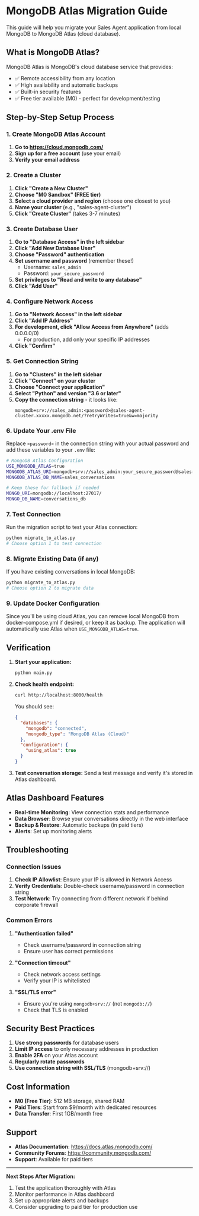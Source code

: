 # MongoDB Atlas Migration Guide

This guide will help you migrate your Sales Agent application from local MongoDB to MongoDB Atlas (cloud database).

## What is MongoDB Atlas?

MongoDB Atlas is MongoDB's cloud database service that provides:
- ✅ Remote accessibility from any location
- ✅ High availability and automatic backups
- ✅ Built-in security features
- ✅ Free tier available (M0) - perfect for development/testing

## Step-by-Step Setup Process

### 1. Create MongoDB Atlas Account

1. **Go to https://cloud.mongodb.com/**
2. **Sign up for a free account** (use your email)
3. **Verify your email address**

### 2. Create a Cluster

1. **Click "Create a New Cluster"**
2. **Choose "M0 Sandbox" (FREE tier)**
3. **Select a cloud provider and region** (choose one closest to you)
4. **Name your cluster** (e.g., "sales-agent-cluster")
5. **Click "Create Cluster"** (takes 3-7 minutes)

### 3. Create Database User

1. **Go to "Database Access" in the left sidebar**
2. **Click "Add New Database User"**
3. **Choose "Password" authentication**
4. **Set username and password** (remember these!)
   - Username: `sales_admin`
   - Password: `your_secure_password`
5. **Set privileges to "Read and write to any database"**
6. **Click "Add User"**

### 4. Configure Network Access

1. **Go to "Network Access" in the left sidebar**
2. **Click "Add IP Address"**
3. **For development, click "Allow Access from Anywhere"** (adds 0.0.0.0/0)
   - For production, add only your specific IP addresses
4. **Click "Confirm"**

### 5. Get Connection String

1. **Go to "Clusters" in the left sidebar**
2. **Click "Connect" on your cluster**
3. **Choose "Connect your application"**
4. **Select "Python" and version "3.6 or later"**
5. **Copy the connection string** - it looks like:
   ```
   mongodb+srv://sales_admin:<password>@sales-agent-cluster.xxxxx.mongodb.net/?retryWrites=true&w=majority
   ```

### 6. Update Your .env File

Replace `<password>` in the connection string with your actual password and add these variables to your `.env` file:

```bash
# MongoDB Atlas Configuration
USE_MONGODB_ATLAS=true
MONGODB_ATLAS_URI=mongodb+srv://sales_admin:your_secure_password@sales-agent-cluster.xxxxx.mongodb.net/sales_conversations?retryWrites=true&w=majority
MONGODB_ATLAS_DB_NAME=sales_conversations

# Keep these for fallback if needed
MONGO_URI=mongodb://localhost:27017/
MONGO_DB_NAME=conversations_db
```

### 7. Test Connection

Run the migration script to test your Atlas connection:

```bash
python migrate_to_atlas.py
# Choose option 1 to test connection
```

### 8. Migrate Existing Data (if any)

If you have existing conversations in local MongoDB:

```bash
python migrate_to_atlas.py
# Choose option 2 to migrate data
```

### 9. Update Docker Configuration

Since you'll be using cloud Atlas, you can remove local MongoDB from docker-compose.yml if desired, or keep it as backup. The application will automatically use Atlas when `USE_MONGODB_ATLAS=true`.

## Verification

1. **Start your application:**
   ```bash
   python main.py
   ```

2. **Check health endpoint:**
   ```bash
   curl http://localhost:8000/health
   ```

   You should see:
   ```json
   {
     "databases": {
       "mongodb": "connected",
       "mongodb_type": "MongoDB Atlas (Cloud)"
     },
     "configuration": {
       "using_atlas": true
     }
   }
   ```

3. **Test conversation storage:**
   Send a test message and verify it's stored in Atlas dashboard.

## Atlas Dashboard Features

- **Real-time Monitoring**: View connection stats and performance
- **Data Browser**: Browse your conversations directly in the web interface
- **Backup & Restore**: Automatic backups (in paid tiers)
- **Alerts**: Set up monitoring alerts

## Troubleshooting

### Connection Issues

1. **Check IP Allowlist**: Ensure your IP is allowed in Network Access
2. **Verify Credentials**: Double-check username/password in connection string
3. **Test Network**: Try connecting from different network if behind corporate firewall

### Common Errors

1. **"Authentication failed"**
   - Check username/password in connection string
   - Ensure user has correct permissions

2. **"Connection timeout"**
   - Check network access settings
   - Verify your IP is whitelisted

3. **"SSL/TLS error"**
   - Ensure you're using `mongodb+srv://` (not `mongodb://`)
   - Check that TLS is enabled

## Security Best Practices

1. **Use strong passwords** for database users
2. **Limit IP access** to only necessary addresses in production
3. **Enable 2FA** on your Atlas account
4. **Regularly rotate passwords**
5. **Use connection string with SSL/TLS** (mongodb+srv://)

## Cost Information

- **M0 (Free Tier)**: 512 MB storage, shared RAM
- **Paid Tiers**: Start from $9/month with dedicated resources
- **Data Transfer**: First 1GB/month free

## Support

- **Atlas Documentation**: https://docs.atlas.mongodb.com/
- **Community Forums**: https://community.mongodb.com/
- **Support**: Available for paid tiers

---

**Next Steps After Migration:**
1. Test the application thoroughly with Atlas
2. Monitor performance in Atlas dashboard
3. Set up appropriate alerts and backups
4. Consider upgrading to paid tier for production use
